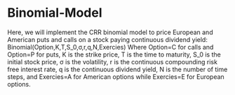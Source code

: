 # Binomial-Model
Here, we will implement the CRR binomial model to price European and American puts and calls on a stock paying continuous dividend yield:
Binomial(Option,K,T,S_0,σ,r,q,N,Exercies)
Where Option=C for calls and Option=P for puts, K is the strike price, T is the time to maturity, S_0 is the initial stock price, σ is the volatility, r is the continuous compounding risk free interest rate, q is the continuous dividend yield, N is the number of time steps, and Exercies=A for American options while Exercies=E for European options.
